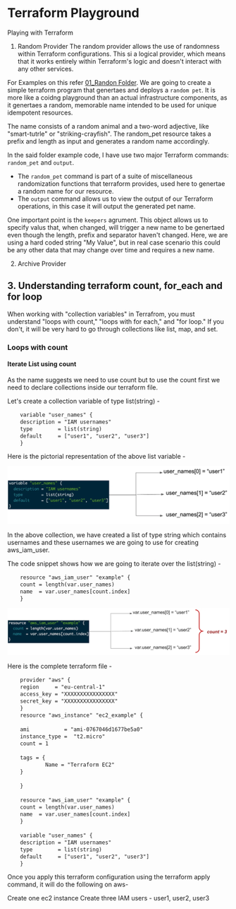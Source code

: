 # Terraform Playground
Playing with Terraform

1. Random Provider
The random provider allows the use of randomness within Terraform configurations. This si a logical provider, which means that it works entirely within Terraform's logic and doesn't interact with any other services.

For Examples on this refer [01_Randon Folder](01_Random).
We are going to create a simple terraform program that genertaes and deploys a `random pet`. It is more like a coidng playground than an actual infrastructure components, as it genertaes a random, memorable name intended to be used for unique idempotent resources.

The name consists of a random animal and a two-word adjective, like "smart-tutrle" or "striking-crayfish". The random_pet resource takes a prefix and length as input and generates a random name accordingly.

In the said folder example code, I have use two major Terraform commands:
`random_pet` and `output`.

* The `random_pet` command is part of a suite of miscellaneous randomization functions that terraform provides, used here to genertae a random name for our resource.
* The `output` command allows us to view the output of our Terraform operations, in this case it will output the generated pet name.

One important point is the `keepers` agrument. This object allows us to specify valus that, when changed, will trigger a new name to be genertaed even though the length, prefix and separator haven't changed. 
Here, we are using a hard coded string "My Value", but in real case scenario this could be any other data that may change over time and requires a new name.


2. Archive Provider



## 3. Understanding terraform count, for_each and for loop
When working with "collection variables" in Terrafrom, you must understand "loops with count," "loops with for each," and "for loop." If you don't, it will be very hard to go through collections like list, map, and set.

### Loops with count
#### Iterate List using count
As the name suggests we need to use count but to use the count first we need to declare collections inside our terraform file.

Let's create a collection variable of type list(string) -

        variable "user_names" {
        description = "IAM usernames"
        type        = list(string)
        default     = ["user1", "user2", "user3"]
        }

Here is the pictorial representation of the above list variable -

![alt text](image.png)

In the above collection, we have created a list of type string which contains usernames and these usernames we are going to use for creating aws_iam_user.

The code snippet shows how we are going to iterate over the list(string) -  

        resource "aws_iam_user" "example" {
        count = length(var.user_names)
        name  = var.user_names[count.index]
        }

![alt text](image-1.png)

Here is the complete terraform file -

        provider "aws" {
        region     = "eu-central-1"
        access_key = "XXXXXXXXXXXXXXXX"
        secret_key = "XXXXXXXXXXXXXXXX"
        }
        resource "aws_instance" "ec2_example" {

        ami           = "ami-0767046d1677be5a0"
        instance_type =  "t2.micro"
        count = 1

        tags = {
                Name = "Terraform EC2"
        }

        }

        resource "aws_iam_user" "example" {
        count = length(var.user_names)
        name  = var.user_names[count.index]
        }

        variable "user_names" {
        description = "IAM usernames"
        type        = list(string)
        default     = ["user1", "user2", "user3"]
        }

Once you apply this terraform configuration using the terraform apply command, it will do the following on aws-

Create one ec2 instance
Create three IAM users - user1, user2, user3



